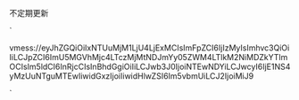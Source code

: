 不定期更新

`<p>
vmess://eyJhZGQiOiIxNTUuMjM1LjU4LjExMCIsImFpZCI6IjIzMyIsImhvc3QiOiIiLCJpZCI6ImU5MGVhMjc4LTczMjMtNDJmYy05ZWM4LTlkM2NiMDZkYTlmOCIsIm5ldCI6InRjcCIsInBhdGgiOiIiLCJwb3J0IjoiNTEwNDYiLCJwcyI6IjE1NS4yMzUuNTguMTEwIiwidGxzIjoiIiwidHlwZSI6Im5vbmUiLCJ2IjoiMiJ9
</p>`
